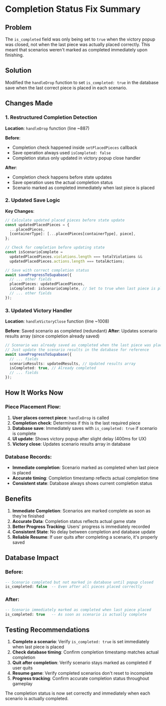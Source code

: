 # Completion Status Fix Summary

## Problem
The `is_completed` field was only being set to `true` when the victory popup was closed, not when the last piece was actually placed correctly. This meant that scenarios weren't marked as completed immediately upon finishing.

## Solution
Modified the `handleDrop` function to set `is_completed: true` in the database save when the last correct piece is placed in each scenario.

## Changes Made

### 1. Restructured Completion Detection
**Location**: `handleDrop` function (line ~887)

**Before**: 
- Completion check happened inside `setPlacedPieces` callback
- Save operation always used `isCompleted: false`
- Completion status only updated in victory popup close handler

**After**:
- Completion check happens before state updates
- Save operation uses the actual completion status
- Scenario marked as completed immediately when last piece is placed

### 2. Updated Save Logic
**Key Changes**:
```typescript
// Calculate updated placed pieces before state update
const updatedPlacedPieces = {
  ...placedPieces,
  [containerType]: [...placedPieces[containerType], piece],
};

// Check for completion before updating state
const isScenarioComplete =
  updatedPlacedPieces.violations.length === totalViolations &&
  updatedPlacedPieces.actions.length === totalActions;

// Save with correct completion status
await saveProgressToSupabase({
  // ... other fields
  placedPieces: updatedPlacedPieces,
  isCompleted: isScenarioComplete, // Set to true when last piece is placed
  // ... other fields
});
```

### 3. Updated Victory Handler
**Location**: `handleVictoryClose` function (line ~1008)

**Before**: Saved scenario as completed (redundant)
**After**: Updates scenario results array (since completion already saved)

```typescript
// Scenario was already saved as completed when the last piece was placed
// Just update the scenario results in the database for reference
await saveProgressToSupabase({
  // ... fields
  scenarioResults: updatedResults, // Updated results array
  isCompleted: true, // Already completed
  // ... fields
});
```

## How It Works Now

### Piece Placement Flow:
1. **User places correct piece**: `handleDrop` is called
2. **Completion check**: Determines if this is the last required piece
3. **Database save**: Immediately saves with `is_completed: true` if scenario is complete
4. **UI update**: Shows victory popup after slight delay (400ms for UX)
5. **Victory close**: Updates scenario results array in database

### Database Records:
- **Immediate completion**: Scenario marked as completed when last piece is placed
- **Accurate timing**: Completion timestamp reflects actual completion time
- **Consistent state**: Database always shows current completion status

## Benefits

1. **Immediate Completion**: Scenarios are marked complete as soon as they're finished
2. **Accurate Data**: Completion status reflects actual game state
3. **Better Progress Tracking**: Users' progress is immediately recorded
4. **Consistent State**: No delay between completion and database update
5. **Reliable Resume**: If user quits after completing a scenario, it's properly saved

## Database Impact

### Before:
```sql
-- Scenario completed but not marked in database until popup closed
is_completed: false  -- Even after all pieces placed correctly
```

### After:
```sql
-- Scenario immediately marked as completed when last piece placed
is_completed: true   -- As soon as scenario is actually complete
```

## Testing Recommendations

1. **Complete a scenario**: Verify `is_completed: true` is set immediately when last piece is placed
2. **Check database timing**: Confirm completion timestamp matches actual completion
3. **Quit after completion**: Verify scenario stays marked as completed if user quits
4. **Resume game**: Verify completed scenarios don't reset to incomplete
5. **Progress tracking**: Confirm accurate completion status throughout gameplay

The completion status is now set correctly and immediately when each scenario is actually completed.
